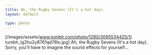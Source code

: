 ```yaml
---
title: Ah, the Rugby Sevens (It's a hot day).
layout: default

type: photo
---
```


[/images/assets/www.tumblr.com/photo/1280/3095534425/1/
tumblr_lg2hu2y8761qd78lu.jpg]
Ah, the Rugby Sevens (It's a hot day).
Sorry, you'll have to imagine the sound effects for yourself...

